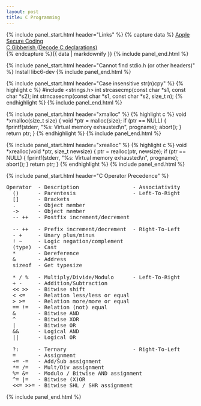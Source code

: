 ```yaml
---
layout: post
title: C Programming
---
```


{% include panel_start.html header="Links" %}
{% capture data %}
[Apple Secure Coding](https://developer.apple.com/library/ios/documentation/Security/Conceptual/SecureCodingGuide/SecureCodingGuide.pdf)   
[C Gibberish (Decode C declarations)](http://cdecl.org)   
{% endcapture %}{{ data | markdownify }}
{% include panel_end.html %}

{% include panel_start.html header="Cannot find stdio.h (or other headers)" %}
Install libc6-dev
{% include panel_end.html %}

{% include panel_start.html header="Case insensitive str(n)cpy" %}
{% highlight c %}
#include <strings.h>
int strcasecmp(const char *s1, const char *s2);
int strncasecmp(const char *s1, const char *s2, size_t n);
{% endhighlight %}
{% include panel_end.html %}

{% include panel_start.html header="xmalloc" %}
{% highlight c %}
void *xmalloc(size_t size) {
  void *ptr = malloc(size);
  if (ptr == NULL) {
    fprintf(stderr, "%s: Virtual memory exhausted\n", progname);
    abort();
  }
  return ptr;
}
{% endhighlight %}
{% include panel_end.html %}

{% include panel_start.html header="xrealloc" %}
{% highlight c %}
void *xrealloc(void *ptr, size_t newsize) {
  ptr = realloc(ptr, newsize);
  if (ptr == NULL) {
    fprintf(stderr, "%s: Virtual memory exhausted\n", progname);
    abort();
  }
  return ptr;
}
{% endhighlight %}
{% include panel_end.html %}

{% include panel_start.html header="C Operator Precedence" %}
<pre>
Operator  - Description                 - Associativity
  ()      - Parentesis                  - Left-To-Right
  []      - Brackets
  .       - Object member
  ->      - Object member
  -- ++   - Postfix increment/decrement

  -- ++   - Prefix increment/decrement  - Right-To-Left
  - +     - Unary plus/minus
  ! ~     - Logic negation/complement
  (type)  - Cast
  *       - Dereference
  &       - Address
  sizeof  - Get typesize

  * / %   - Multiply/Divide/Modulo      - Left-To-Right
  + -     - Addition/Subtraction
  << >>   - Bitwise shift
  < <=    - Relation less/less or equal
  > >=    - Relation more/more or equal
  == !=   - Relation (not) equal
  &       - Bitwise AND
  ^       - Bitwise XOR
  |       - Bitwise OR
  &&      - Logical AND
  ||      - Logical OR

  ?:      - Ternary                     - Right-To-Left
  =       - Assignment
  += -=   - Add/Sub assignment
  *= /=   - Mult/Div assignment
  %= &=   - Modulo / Bitwise AND assignment
  ^= |=   - Bitwise (X)OR
  <<= >>= - Bitwise SHL / SHR assignment
</pre>
{% include panel_end.html %}
